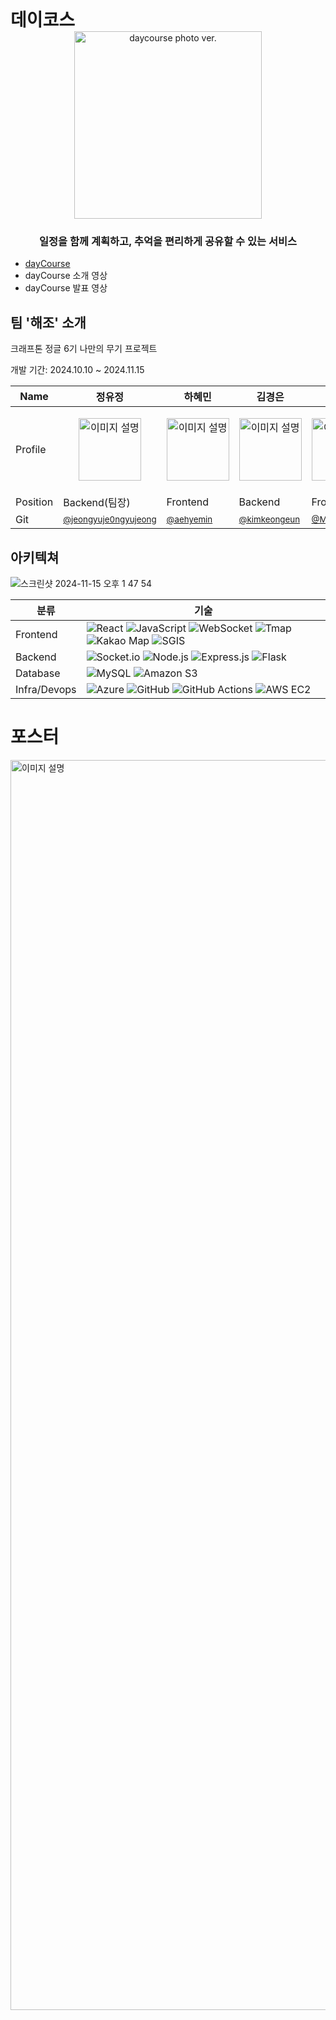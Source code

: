 <h1 style="margin: 0;">데이코스</h1>

<div align="center">
  <img src="https://github.com/user-attachments/assets/681d9f4c-b874-4e81-89f1-edca435efdb2" alt="daycourse photo ver." width="300">
</div>

<h3 align="center">일정을 함께 계획하고, 추억을 편리하게 공유할 수 있는 서비스</h3>

- [dayCourse](http://daycourse-front-deploy.s3-website.ap-northeast-2.amazonaws.com/)
- dayCourse 소개 영상
- dayCourse 발표 영상

팀 '해조' 소개
---
크래프톤 정글 6기 나만의 무기 프로젝트

개발 기간: 2024.10.10 ~ 2024.11.15


| Name      | 정유정     | 하혜민     | 김경은      | 김민경      |
|-----------|-----------|-----------|-----------|-----------|
| Profile   | <p align="center"><img src="https://drive.google.com/uc?export=view&id=1L7BGRTHH80zzy6FvbqZJZ4kpVkcJ70bk" alt="이미지 설명" width="100"></p> | <p align="center"><img src="https://drive.google.com/uc?export=view&id=1nvMU-Rm3fGY4R2LEqQhT1jXOgZaGzxdc" alt="이미지 설명" width="100"></p> | <p align="center"><img src="https://drive.google.com/uc?export=view&id=1X5j_bAN3q3VhRCF9JjWZVuuDAqUpj1YK" alt="이미지 설명" width="100"></p> | <p align="center"><img src="https://drive.google.com/uc?export=view&id=1Tz5SnbuHF4p1PC7hMQmOpFnyuvqD4Dxk" alt="이미지 설명" width="100"></p> |
| Position  | Backend(팀장)   | Frontend   | Backend   | Frontend  |
| Git       | <small>[@jeongyuje0ngyujeong](https://github.com/jeongyuje0ngyujeong)</small> | <small>[@aehyemin](https://github.com/aehyemin)</small> | <small>[@kimkeongeun](https://github.com/kimkeongeun)</small> | <small>[@Minkyoung00](https://github.com/Minkyoung00)</small> |




아키텍쳐
---
![스크린샷 2024-11-15 오후 1 47 54](https://github.com/user-attachments/assets/a1574c89-5a31-4375-84bd-961b9dc556c2)




| 분류           | 기술                                                                                                                                                                                                                                            |
|----------------|---------------------------------------------------------------------------------------------------------------------------------------------------------------------------------------------------------------------------------------------------|
| Frontend     | <img src="https://img.shields.io/badge/React-61DAFB?style=for-the-badge&logo=react&logoColor=black" alt="React" /> <img src="https://img.shields.io/badge/JavaScript-F7DF1E?style=for-the-badge&logo=javascript&logoColor=black" alt="JavaScript" /> <img src="https://img.shields.io/badge/WebSocket-010101?style=for-the-badge&logo=socketdotio&logoColor=white" alt="WebSocket" /> <img src="https://img.shields.io/badge/Tmap-e3002b?style=for-the-badge&logoColor=white" alt="Tmap" /> <img src="https://img.shields.io/badge/Kakao_Map-FFCD00?style=for-the-badge&logoColor=black" alt="Kakao Map" /> <img src="https://img.shields.io/badge/SGIS-19225f?style=for-the-badge&logoColor=white" alt="SGIS" />                                                                                                                      |
| Backend         | <img src="https://img.shields.io/badge/Socket.io-010101?style=for-the-badge&logo=socketdotio&logoColor=white" alt="Socket.io" /> <img src="https://img.shields.io/badge/Node.js-339933?style=for-the-badge&logo=nodedotjs&logoColor=white" alt="Node.js" /> <img src="https://img.shields.io/badge/Express.js-8c8c8c?style=for-the-badge&logo=express&logoColor=white" alt="Express.js" /> <img src="https://img.shields.io/badge/Flask-000000?style=for-the-badge&logo=flask&logoColor=white" alt="Flask" />   |
| Database   | <img src="https://img.shields.io/badge/MySQL-317391?style=for-the-badge&logo=mysql&logoColor=white" alt="MySQL" /> <img src="https://img.shields.io/badge/Amazon%20S3-569A31?style=for-the-badge&logo=amazons3&logoColor=white" alt="Amazon S3" />                                                                                                                                 |
| Infra/Devops | <img src="https://img.shields.io/badge/Azure-3064b8?style=for-the-badge&logo=microsoft-azure&logoColor=white" alt="Azure" /> <img src="https://img.shields.io/badge/GitHub-181717?style=for-the-badge&logo=github&logoColor=white" alt="GitHub" /> <img src="https://img.shields.io/badge/GitHub_Actions-4584ec?style=for-the-badge&logo=github-actions&logoColor=white" alt="GitHub Actions" /> <img src="https://img.shields.io/badge/AWS_EC2-e58c25?style=for-the-badge&logo=amazonec2&logoColor=white" alt="AWS EC2" /> |





<h1>포스터</h1>

<img src="https://drive.google.com/uc?export=view&id=1UaUYFYLM_JQ0JLTAkrIXOCow-mw4FYlN" alt="이미지 설명" width="2000">
